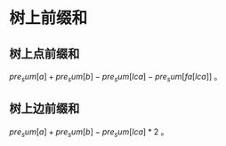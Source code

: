 # 树上前缀和

## 树上点前缀和

$pre_sum[a] + pre_sum[b] - pre_sum[lca] - pre_sum[fa[lca]]$ 。

## 树上边前缀和

$pre_sum[a] + pre_sum[b] - pre_sum[lca] * 2$ 。
